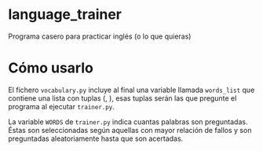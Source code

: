# language_trainer
Programa casero para practicar inglés (o lo que quieras)

# Cómo usarlo
El fichero `vocabulary.py` incluye al final una variable llamada `words_list` que contiene una lista con tuplas (<respuesta>, <pregunta>), esas tuplas serán las que pregunte el programa al ejecutar `trainer.py`.

La variable `WORDS` de `trainer.py` indica cuantas palabras son preguntadas. Éstas son seleccionadas según aquellas con mayor relación de fallos y son preguntadas aleatoriamente hasta que son acertadas.